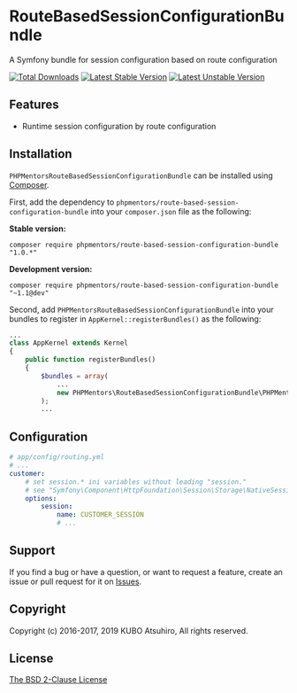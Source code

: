 # RouteBasedSessionConfigurationBundle

A Symfony bundle for session configuration based on route configuration

[![Total Downloads](https://poser.pugx.org/phpmentors/route-based-session-configuration-bundle/downloads)](https://packagist.org/packages/phpmentors/route-based-session-configuration-bundle)
[![Latest Stable Version](https://poser.pugx.org/phpmentors/route-based-session-configuration-bundle/v/stable)](https://packagist.org/packages/phpmentors/route-based-session-configuration-bundle)
[![Latest Unstable Version](https://poser.pugx.org/phpmentors/route-based-session-configuration-bundle/v/unstable)](https://packagist.org/packages/phpmentors/route-based-session-configuration-bundle)

## Features

* Runtime session configuration by route configuration

## Installation

`PHPMentorsRouteBasedSessionConfigurationBundle` can be installed using [Composer](http://getcomposer.org/).

First, add the dependency to `phpmentors/route-based-session-configuration-bundle` into your `composer.json` file as the following:

**Stable version:**

```
composer require phpmentors/route-based-session-configuration-bundle "1.0.*"
```

**Development version:**

```
composer require phpmentors/route-based-session-configuration-bundle "~1.1@dev"
```

Second, add `PHPMentorsRouteBasedSessionConfigurationBundle` into your bundles to register in `AppKernel::registerBundles()` as the following:

```php
...
class AppKernel extends Kernel
{
    public function registerBundles()
    {
        $bundles = array(
            ...
            new PHPMentors\RouteBasedSessionConfigurationBundle\PHPMentorsRouteBasedSessionConfigurationBundle(),
        );
        ...
```

## Configuration

```yaml
# app/config/routing.yml
# ...
customer:
    # set session.* ini variables without leading "session."
    # see "Symfony\Component\HttpFoundation\Session\Storage\NativeSessionStorage::setOptions()" for available options
    options:
        session:
            name: CUSTOMER_SESSION
            # ...
```

## Support

If you find a bug or have a question, or want to request a feature, create an issue or pull request for it on [Issues](https://github.com/phpmentors-jp/route-based-session-configuration-bundle/issues).

## Copyright

Copyright (c) 2016-2017, 2019 KUBO Atsuhiro, All rights reserved.

## License

[The BSD 2-Clause License](http://opensource.org/licenses/BSD-2-Clause)

